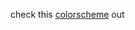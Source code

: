 check this [colorscheme](https://marketplace.visualstudio.com/items?itemName=thonymg.Darkplusix) out
